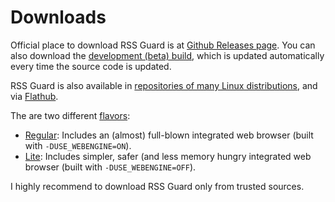 Downloads
=========
Official place to download RSS Guard is at [Github Releases page](https://github.com/martinrotter/rssguard/releases). You can also download the [development (beta) build](https://github.com/martinrotter/rssguard/releases/tag/devbuild), which is updated automatically every time the source code is updated.

RSS Guard is also available in [repositories of many Linux distributions](https://repology.org/project/rssguard/versions), and via [Flathub](https://flathub.org/about).

The are two different [flavors](#features/browseradblock):
* [Regular](https://flathub.org/apps/details/io.github.martinrotter.rssguard): Includes an (almost) full-blown integrated web browser (built with `-DUSE_WEBENGINE=ON`).
* [Lite](https://flathub.org/apps/details/io.github.martinrotter.rssguardlite): Includes simpler, safer (and less memory hungry integrated web browser (built with `-DUSE_WEBENGINE=OFF`).

I highly recommend to download RSS Guard only from trusted sources.